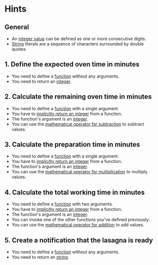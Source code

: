 # Hints

## General

- An [integer value][integers] can be defined as one or more consecutive digits.
- [String][string] literals are a sequence of characters surrounded by double quotes.

## 1. Define the expected oven time in minutes

- You need to define a [function][functions] without any arguments.
- You need to return an [integer][integers].

## 2. Calculate the remaining oven time in minutes

- You need to define a [function][functions] with a single argument.
- You have to [implicitly return an integer][return] from a function.
- The function's argument is an [integer][integers].
- You can use the [mathematical operator for subtraction][operators] to subtract values.

## 3. Calculate the preparation time in minutes

- You need to define a [function][functions] with a single argument.
- You have to [implicitly return an integer][return] from a function.
- The function's argument is an [integer][integers].
- You can use the [mathematical operator for multiplication][operators] to multiply values.

## 4. Calculate the total working time in minutes

- You need to define a [function][functions] with two arguments.
- You have to [implicitly return an integer][return] from a function.
- The function's argument is an [integer][integers].
- You can invoke one of the other functions you've defined previously.
- You can use the [mathematical operator for addition][operators] to add values.

## 5. Create a notification that the lasagna is ready

- You need to define a [function][functions] without any arguments.
- You need to return an [string][string].

[functions]: https://elixir-lang.org/getting-started/modules-and-functions.html#named-functions
[return]: https://stackoverflow.com/questions/37445838/returning-values-in-elixir
[operators]: https://elixir-lang.org/getting-started/basic-types.html#basic-arithmetic
[integers]: https://elixir-lang.org/getting-started/basic-types.html
[string]: https://elixir-lang.org/getting-started/basic-types.html#strings